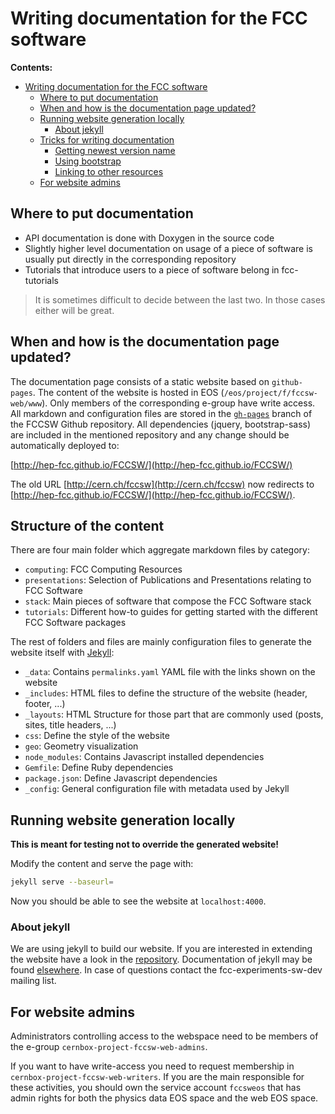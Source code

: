 # Writing documentation for the FCC software

**Contents:**

<!-- TOC -->

- [Writing documentation for the FCC software](#writing-documentation-for-the-fcc-software)
    - [Where to put documentation](#where-to-put-documentation)
    - [When and how is the documentation page updated?](#when-and-how-is-the-documentation-page-updated)
    - [Running website generation locally](#running-website-generation-locally)
        - [About jekyll](#about-jekyll)
    - [Tricks for writing documentation](#tricks-for-writing-documentation)
        - [Getting newest version name](#getting-newest-version-name)
        - [Using bootstrap](#using-bootstrap)
        - [Linking to other resources](#linking-to-other-resources)
    - [For website admins](#for-website-admins)

<!-- /TOC -->

## Where to put documentation

- API documentation is done with Doxygen in the source code
- Slightly higher level documentation on usage of a piece of software is usually put directly in the corresponding repository
- Tutorials that introduce users to a piece of software belong in fcc-tutorials

> It is sometimes difficult to decide between the last two. In those cases either will be great.

## When and how is the documentation page updated?

The documentation page consists of a static website based on `github-pages`. The content of the website is hosted in EOS (`/eos/project/f/fccsw-web/www`). Only members
of the corresponding e-group have write access. All markdown and configuration files are stored in the [`gh-pages`](https://github.com/HEP-FCC/FCCSW/tree/gh-pages) branch of the
FCCSW Github repository. All dependencies (jquery, bootstrap-sass) are included in the mentioned repository and any change should be automatically deployed to:

[http://hep-fcc.github.io/FCCSW/](http://hep-fcc.github.io/FCCSW/)

The old URL [http://cern.ch/fccsw](http://cern.ch/fccsw) now redirects to [http://hep-fcc.github.io/FCCSW/](http://hep-fcc.github.io/FCCSW/).

## Structure of the content

There are four main folder which aggregate markdown files by category:

- `computing`: FCC Computing Resources
- `presentations`: Selection of Publications and Presentations relating to FCC Software
- `stack`: Main pieces of software that compose the FCC Software stack
- `tutorials`: Different how-to guides for getting started with the different FCC Software packages

The rest of folders and files are mainly configuration files to generate the website itself with [Jekyll](https://jekyllrb.com/):

- `_data`: Contains `permalinks.yaml` YAML file with the links shown on the website
- `_includes`: HTML files to define the structure of the website (header, footer, ...)
- `_layouts`: HTML Structure for those part that are commonly used (posts, sites, title headers, ...)
- `css`: Define the style of the website
- `geo`: Geometry visualization
- `node_modules`: Contains Javascript installed dependencies
- `Gemfile`: Define Ruby dependencies
- `package.json`: Define Javascript dependencies
- `_config`: General configuration file with metadata used by Jekyll


## Running website generation locally

**This is meant for testing not to override the generated website!**

Modify the content and serve the page with:

```bash
jekyll serve --baseurl=
```

Now you should be able to see the website at `localhost:4000`.


### About jekyll

We are using jekyll to build our website. If you are interested in extending the website have a look in
the [repository](https://github.com/HEP-FCC/FCCSW/tree/gh-pages). Documentation of jekyll may be found
[elsewhere](https://jekyllrb.com/). In case of questions contact the fcc-experiments-sw-dev mailing list.


## For website admins

Administrators controlling access to the webspace need to be members of the e-group `cernbox-project-fccsw-web-admins`.

If you want to have write-access you need to request membership in
`cernbox-project-fccsw-web-writers`. If you are the main responsible for these activities, you should own the service account `fccsweos` that has admin rights for both the physics data EOS space and the web EOS space.
